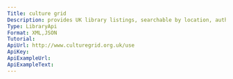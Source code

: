 ```yaml
---
Title: culture grid
Description: provides UK library listings, searchable by location, authority, region.  also lists associated collections in libraries and museums
Type: LibraryApi
Format: XML,JSON
Tutorial:
ApiUrl: http://www.culturegrid.org.uk/use
ApiKey:
ApiExampleUrl:
ApiExampleText:
---
```

